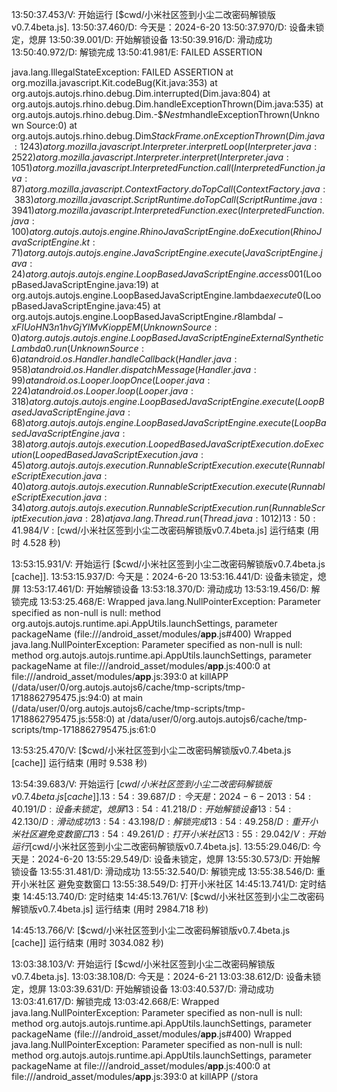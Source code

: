 13:50:37.453/V: 开始运行 [$cwd/小米社区签到小尘二改密码解锁版v0.7.4beta.js].
13:50:37.460/D: 今天是：2024-6-20
13:50:37.970/D: 设备未锁定，熄屏
13:50:39.001/D: 开始解锁设备
13:50:39.916/D: 滑动成功
13:50:40.972/D: 解锁完成
13:50:41.981/E: FAILED ASSERTION

java.lang.IllegalStateException: FAILED ASSERTION
	at org.mozilla.javascript.Kit.codeBug(Kit.java:353)
	at org.autojs.autojs.rhino.debug.Dim.interrupted(Dim.java:804)
	at org.autojs.autojs.rhino.debug.Dim.handleExceptionThrown(Dim.java:535)
	at org.autojs.autojs.rhino.debug.Dim.-$$Nest$mhandleExceptionThrown(Unknown Source:0)
	at org.autojs.autojs.rhino.debug.Dim$StackFrame.onExceptionThrown(Dim.java:1243)
	at org.mozilla.javascript.Interpreter.interpretLoop(Interpreter.java:2522)
	at org.mozilla.javascript.Interpreter.interpret(Interpreter.java:1051)
	at org.mozilla.javascript.InterpretedFunction.call(InterpretedFunction.java:87)
	at org.mozilla.javascript.ContextFactory.doTopCall(ContextFactory.java:383)
	at org.mozilla.javascript.ScriptRuntime.doTopCall(ScriptRuntime.java:3941)
	at org.mozilla.javascript.InterpretedFunction.exec(InterpretedFunction.java:100)
	at org.autojs.autojs.engine.RhinoJavaScriptEngine.doExecution(RhinoJavaScriptEngine.kt:71)
	at org.autojs.autojs.engine.JavaScriptEngine.execute(JavaScriptEngine.java:24)
	at org.autojs.autojs.engine.LoopBasedJavaScriptEngine.access$001(LoopBasedJavaScriptEngine.java:19)
	at org.autojs.autojs.engine.LoopBasedJavaScriptEngine.lambda$execute$0(LoopBasedJavaScriptEngine.java:45)
	at org.autojs.autojs.engine.LoopBasedJavaScriptEngine.$r8$lambda$I-xFIUoHN3n1hvGjYIMvKioppEM(Unknown Source:0)
	at org.autojs.autojs.engine.LoopBasedJavaScriptEngine$$ExternalSyntheticLambda0.run(Unknown Source:6)
	at android.os.Handler.handleCallback(Handler.java:958)
	at android.os.Handler.dispatchMessage(Handler.java:99)
	at android.os.Looper.loopOnce(Looper.java:224)
	at android.os.Looper.loop(Looper.java:318)
	at org.autojs.autojs.engine.LoopBasedJavaScriptEngine.execute(LoopBasedJavaScriptEngine.java:68)
	at org.autojs.autojs.engine.LoopBasedJavaScriptEngine.execute(LoopBasedJavaScriptEngine.java:38)
	at org.autojs.autojs.execution.LoopedBasedJavaScriptExecution.doExecution(LoopedBasedJavaScriptExecution.java:45)
	at org.autojs.autojs.execution.RunnableScriptExecution.execute(RunnableScriptExecution.java:40)
	at org.autojs.autojs.execution.RunnableScriptExecution.execute(RunnableScriptExecution.java:34)
	at org.autojs.autojs.execution.RunnableScriptExecution.run(RunnableScriptExecution.java:28)
	at java.lang.Thread.run(Thread.java:1012)
13:50:41.984/V: [$cwd/小米社区签到小尘二改密码解锁版v0.7.4beta.js] 运行结束 (用时 4.528 秒)

13:53:15.931/V: 开始运行 [$cwd/小米社区签到小尘二改密码解锁版v0.7.4beta.js [cache]].
13:53:15.937/D: 今天是：2024-6-20
13:53:16.441/D: 设备未锁定，熄屏
13:53:17.461/D: 开始解锁设备
13:53:18.370/D: 滑动成功
13:53:19.456/D: 解锁完成
13:53:25.468/E: Wrapped java.lang.NullPointerException: Parameter specified as non-null is null: method org.autojs.autojs.runtime.api.AppUtils.launchSettings, parameter packageName (file:///android_asset/modules/__app__.js#400)
Wrapped java.lang.NullPointerException: Parameter specified as non-null is null: method org.autojs.autojs.runtime.api.AppUtils.launchSettings, parameter packageName
    at file:///android_asset/modules/__app__.js:400:0
    at file:///android_asset/modules/__app__.js:393:0
    at killAPP (/data/user/0/org.autojs.autojs6/cache/tmp-scripts/tmp-1718862795475.js:94:0)
    at main (/data/user/0/org.autojs.autojs6/cache/tmp-scripts/tmp-1718862795475.js:558:0)
    at /data/user/0/org.autojs.autojs6/cache/tmp-scripts/tmp-1718862795475.js:61:0

13:53:25.470/V: [$cwd/小米社区签到小尘二改密码解锁版v0.7.4beta.js [cache]] 运行结束 (用时 9.538 秒)

13:54:39.683/V: 开始运行 [$cwd/小米社区签到小尘二改密码解锁版v0.7.4beta.js [cache]].
13:54:39.687/D: 今天是：2024-6-20
13:54:40.191/D: 设备未锁定，熄屏
13:54:41.218/D: 开始解锁设备
13:54:42.130/D: 滑动成功
13:54:43.198/D: 解锁完成
13:54:49.258/D: 重开小米社区 避免变数窗口
13:54:49.261/D: 打开小米社区
13:55:29.042/V: 开始运行 [$cwd/小米社区签到小尘二改密码解锁版v0.7.4beta.js].
13:55:29.046/D: 今天是：2024-6-20
13:55:29.549/D: 设备未锁定，熄屏
13:55:30.573/D: 开始解锁设备
13:55:31.481/D: 滑动成功
13:55:32.540/D: 解锁完成
13:55:38.546/D: 重开小米社区 避免变数窗口
13:55:38.549/D: 打开小米社区
14:45:13.741/D: 定时结束
14:45:13.740/D: 定时结束
14:45:13.761/V: [$cwd/小米社区签到小尘二改密码解锁版v0.7.4beta.js] 运行结束 (用时 2984.718 秒)

14:45:13.766/V: [$cwd/小米社区签到小尘二改密码解锁版v0.7.4beta.js [cache]] 运行结束 (用时 3034.082 秒)

13:03:38.103/V: 开始运行 [$cwd/小米社区签到小尘二改密码解锁版v0.7.4beta.js].
13:03:38.108/D: 今天是：2024-6-21
13:03:38.612/D: 设备未锁定，熄屏
13:03:39.631/D: 开始解锁设备
13:03:40.537/D: 滑动成功
13:03:41.617/D: 解锁完成
13:03:42.668/E: Wrapped java.lang.NullPointerException: Parameter specified as non-null is null: method org.autojs.autojs.runtime.api.AppUtils.launchSettings, parameter packageName (file:///android_asset/modules/__app__.js#400)
Wrapped java.lang.NullPointerException: Parameter specified as non-null is null: method org.autojs.autojs.runtime.api.AppUtils.launchSettings, parameter packageName
    at file:///android_asset/modules/__app__.js:400:0
    at file:///android_asset/modules/__app__.js:393:0
    at killAPP (/stora